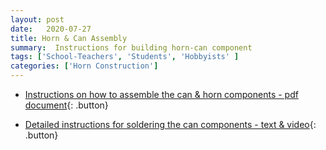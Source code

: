 ```yaml
---
layout: post
date:   2020-07-27
title: Horn & Can Assembly 
summary:  Instructions for building horn-can component
tags: ['School-Teachers', 'Students', 'Hobbyists' ]
categories: ['Horn Construction'] 
---
```



* [Instructions on how to assemble the can & horn components - pdf document](<a href="https://github.com/WVURAIL/dspira-lessons/blob/master/FilesUploaded/Horn&Can_Assembly_2021.pdf">){: .button}

* [Detailed instructions for soldering the can components - text & video](<a href= "https://wvurail.org/dspira-lessons/posts/AssemblingtheCAN.md">){: .button}
